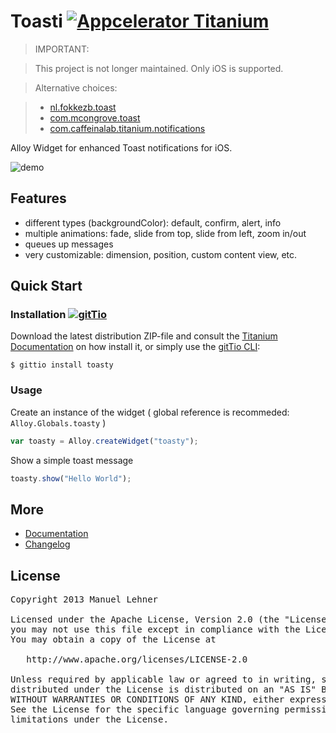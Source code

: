 # Toasti [![Appcelerator Titanium](http://www-static.appcelerator.com/badges/alloy-git-badge-sq.png)](http://www.appcelerator.com/alloy/)

> IMPORTANT:

> This project is not longer maintained. Only iOS is supported.

> Alternative choices:

> * [nl.fokkezb.toast](http://gitt.io/component/nl.fokkezb.toast)
> * [com.mcongrove.toast](http://gitt.io/component/com.mcongrove.toast)
> * [com.caffeinalab.titanium.notifications](http://gitt.io/component/com.caffeinalab.titanium.notifications)

Alloy Widget for enhanced Toast notifications for iOS.

![demo](http://s27.postimg.org/my6zqbpwj/demo.gif)

## Features
* different types (backgroundColor): default, confirm, alert, info
* multiple animations: fade, slide from top, slide from left, zoom in/out
* queues up messages
* very customizable: dimension, position, custom content view, etc.

## Quick Start

### Installation [![gitTio](http://gitt.io/badge.png)](http://gitt.io/component/toasty)
Download the latest distribution ZIP-file and consult the [Titanium Documentation](http://docs.appcelerator.com/titanium/latest/#!/guide/Using_a_Module) on how install it, or simply use the [gitTio CLI](http://gitt.io/cli):

`$ gittio install toasty`

### Usage


Create an instance of the widget ( global reference is recommeded: `Alloy.Globals.toasty` )
```javascript
var toasty = Alloy.createWidget("toasty");
```

Show a simple toast message
```javascript
toasty.show("Hello World");
```

## More
* [Documentation](https://github.com/manumaticx/toasti/wiki)
* [Changelog](https://github.com/manumaticx/toasti/wiki/Changelog)

## License

<pre>
Copyright 2013 Manuel Lehner

Licensed under the Apache License, Version 2.0 (the "License");
you may not use this file except in compliance with the License.
You may obtain a copy of the License at

   http://www.apache.org/licenses/LICENSE-2.0

Unless required by applicable law or agreed to in writing, software
distributed under the License is distributed on an "AS IS" BASIS,
WITHOUT WARRANTIES OR CONDITIONS OF ANY KIND, either express or implied.
See the License for the specific language governing permissions and
limitations under the License.
</pre>

